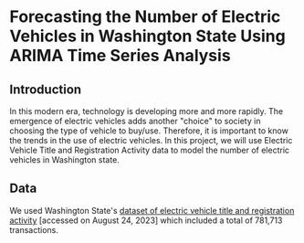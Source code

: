 # Forecasting the Number of Electric Vehicles in Washington State Using ARIMA Time Series Analysis

## Introduction
In this modern era, technology is developing more and more rapidly. The emergence of electric vehicles adds another "choice" to society in choosing the type of vehicle to buy/use. Therefore, it is important to know the trends in the use of electric vehicles. In this project, we will use Electric Vehicle Title and Registration Activity data to model the number of electric vehicles in Washington state.

## Data
We used Washington State's [dataset of electric vehicle title and registration activity](https://catalog.data.gov/dataset/electric-vehicle-title-and-registration-activity) [accessed on August 24, 2023] which included a total of 781,713 transactions.
